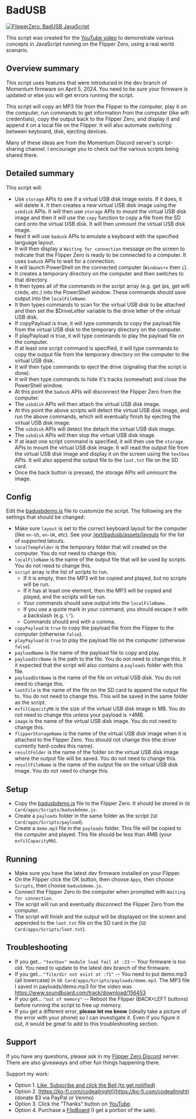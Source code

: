 # BadUSB

[![FlipperZero: BadUSB JavaScript](https://img.youtube.com/vi/DAUQGeG4pc4/0.jpg)](https://youtu.be/DAUQGeG4pc4)

This script was created for the [YouTube video](https://youtu.be/DAUQGeG4pc4) to demonstrate various concepts in JavaScript running on the Flipper Zero, using a real world scenario.

## Overview summary
This script uses features that were introduced in the dev branch of Momentum firmware on April 5, 2024. You need to be sure your firmware is updated or else you will get errors running the script.

This script will copy an MP3 file from the Flipper to the computer, play it on the computer, run commands to get information from the computer (like wifi credentials), copy the output back to the Flipper Zero, and display it and append it on a local file on the Flipper.  It will also automate switching between keyboard, disk, ejecting devices.

Many of these ideas are from the Momentum Discord server's script-sharing channel.  I encourage you to check out the various scripts being shared there.

## Detailed summary
This script will:

- Use `storage` APIs to see if a virtual USB disk image exists. If it does, it will delete it.  It then creates a new virtual USB disk image using the `usbdisk` APIs.  It will then use `storage` APIs to mount the virtual USB disk image and then it will use the `copy` function to copy a file from the SD card onto the virtual USB disk.  It will then unmount the virtual USB disk image.
- Next it will use `badusb` APIs to emulate a keyboard with the specified language layout.
- It will then display a `Waiting for connection` message on the screen to indicate that the Flipper Zero is ready to be connected to a computer.  It uses `badusb` APIs to wait for a connection.
- It will launch PowerShell on the connected computer (`Windows+x` then `i`).
- It creates a temporary directory on the computer and then switches to that directory.
- It then types all of the commands in the script array (e.g. get ips, get wifi creds, etc.) into the PowerShell window.  These commands should save output into the `localFileName`.
- It then types commands to scan for the virtual USB disk to be attached and then set the $DriveLetter variable to the drive letter of the virtual USB disk.
- If copyPayload is true, it will type commands to copy the payload file from the virtual USB disk to the temporary directory on the computer.
- If playPayload is true, it will type commands to play the payload file on the computer.
- If at least one script command is specified, it will type commands to copy the output file from the temporary directory on the computer to the virtual USB disk.
- It will then type commands to eject the drive (signaling that the script is done).
- It will then type commands to hide it's tracks (somewhat) and close the PowerShell window.
- At this point the `badusb` APIs will disconnect the Flipper Zero from the computer.
- The `usbdisk` APIs will then attach the virtual USB disk image.
- At this point the above scripts will detect the virtual USB disk image, and run the above commands, which will eventually finish by ejecting the virtual USB disk image.
- The `usbdisk` APIs will detect the detach the virtual USB disk image.
- The `usbdisk` APIs will then stop the virtual USB disk image.
- If at least one script command is specified, it will then use the `storage` APIs to mount the virtual USB disk image.  It will read the output file from the virtual USB disk image and display it on the screen using the `textbox` APIs.  It will also append the output file to the `loot.txt` file on the SD card.
- Once the back button is pressed, the storage APIs will unmount the image.

## Config
Edit the [badusbdemo.js](./badusbdemo.js) file to customize the script.  The following are the settings that should be changed:

- Make sure `layout` is set to the correct keyboard layout for the computer (like `en-US`, `en-UK`, etc).  See your [/ext/badusb/assets/layouts](https://github.com/Next-Flip/Momentum-Firmware/tree/dev/applications/main/bad_kb/resources/badusb/assets/layouts) for the list of supported latouts.
- `localTempFolder` is the temporary folder that will created on the computer.  You do not need to change this.
- `localFileName` is the name of the output file that will be used by scripts.  You do not need to change this.
- `script` array is the list of scripts to run.
  - If it is empty, then the MP3 will be copied and played, but no scripts will be run.
  - If it has at least one element, then the MP3 will be copied and played, and the scripts will be run.
  - Your commands should save output into the `localFileName`.
  - If you use a quote mark in your command, you should escape it with a backslash (e.g. `\"`).
  - Commands should end with a comma.
- `copyPayload` is `true` to copy the payload file from the Flipper to the computer (otherwise `false`).
- `playPayload` is `true` to play the payload file on the computer (otherwise `false`).
- `payloadName` is the name of the payload file to copy and play.
- `payloadSrcName` is the path to the file.  You do not need to change this.  It it expected that the script will also contains a `payloads` folder with this file.
- `payloadDstName` is the name of the file on virtual USB disk.  You do not need to change this.
- `lootFile` is the name of the file on the SD card to append the output file to.  You do not need to change this.  This will be saved in the same folder as the script.
- `exfilCapacityMb` is the size of the virtual USB disk image in MB.  You do not need to change this unless your payload is >4MB.
- `image` is the name of the virtual USB disk image.  You do not need to change this.
- `flipperStorageName` is the name of the virtual USB disk image when it is attached to the Flipper Zero.  You should not change this (the driver currently hard-codes this name).
- `resultFolder` is the name of the folder on the virtual USB disk image where the output file will be saved.  You do not need to change this.
- `resultFileName` is the name of the output file on the virtual USB disk image.  You do not need to change this.

## Setup

- Copy the [badusbdemo.js](./badusbdemo.js) file to the Flipper Zero.  It should be stored in `SD Card/apps/Scripts/badusbdemo.js`.
- Create a `payloads` folder in the same folder as the script (`SD Card/apps/Scripts/payload`).
- Create a `demo.mp3` file in the `payloads` folder.  This file will be copied to the computer and played.  This file should be less than 4MB (your `exfilCapacityMb`).

## Running

- Make sure you have the latest dev firmware installed on your Flipper.
- On the Flipper click the OK button, then choose `Apps`, then choose `Scripts`, then choose `badusbdemo.js`.
- Connect the Flipper Zero to the computer when prompted with `Waiting for connection`.
- The script will run and eventually disconnect the Flipper Zero from the computer.
- The script will finish and the output will be displayed on the screen and appended to the `loot.txt` file on the SD card in the (`SD Card/apps/Scripts/loot.txt`).

## Troubleshooting
- If you get... `"textbox" module load fail at :23` -- Your firmware is too old.  You need to update to the latest dev branch of the firmware.
- If you get... `"file/dir not exist at :71"` -- You need to put demo.mp3 (all lowercase) in `SD Card/apps/Scripts/payloads/demo.mp3`. The MP3 file I saved in payloads/demo.mp3 for the video was https://www.soundboard.com/track/download/156453
- If you get... `"out of memory"` -- Reboot the Flipper (BACK+LEFT buttons) before running the script to free up memory.
- If you get a different error, **please let me know** (ideally take a picture of the error with your phone) so I can investigate it. Even if you figure it out, it would be great to add to this troubleshooting section.

## Support

If you have any questions, please ask in my [Flipper Zero Discord](https://discord.com/invite/NsjCvqwPAd) server.  There are also giveaways and other fun things happening there.

Support my work: 
- Option 1. [Like, Subscribe and click the Bell (to get notified)](https://youtu.be/DAUQGeG4pc4) 
- Option 2. [https://ko-fi.com/codeallnight](https://ko-fi.com/codeallnight) (donate $3 via PayPal or Venmo) 
- Option 3. Click the "Thanks" button on [YouTube](https://youtu.be/DAUQGeG4pc4). 
- Option 4. Purchase a [FlipBoard](https://github.com/MakeItHackin/FlipBoard) (I get a portion of the sale).
